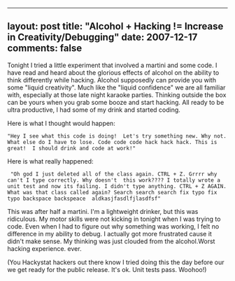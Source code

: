 
---
layout: post
title: "Alcohol + Hacking != Increase in Creativity/Debugging"
date: 2007-12-17
comments: false
---


Tonight I tried a little experiment that involved a martini and some code. I have read and heard about
the glorious effects of alcohol on the ability to think differently while hacking. Alcohol supposedly can 
provide you with some "liquid creativity". Much like the "liquid confidence" we are all familiar with, 
especially at those late night karaoke parties. Thinking outside the box can be yours when you grab some 
booze and start hacking. All ready to be ultra productive, I had some of my drink and started coding. 

Here is what I thought would happen:

`
"Hey I see what this code is doing!  Let's try something new. Why not. What else do I have to lose. Code code code hack hack hack. This is great!  I should drink and code at work!"
`

Here is what really happened:

`
"Oh god I just deleted all of the class again. CTRL + Z. Grrrr why can't I type correctly. Why doesn't 
this work???? I totally wrote a unit test and now its failing. I didn't type anything. CTRL + Z AGAIN. 
What was that class called again? Search search search fix typo fix typo backspace backspeace 
aldkasjfasdlfjlasdfsf"`

This was after half a martini. I'm a lightweight drinker, but this was ridiculous. My motor skills were 
not kicking in tonight when I was trying to code. Even when I had to figure out why something was 
working, I felt no difference in my ability to debug. I actually got more frustrated cause it didn't make 
sense. My thinking was just clouded from the alcohol.Worst hacking experience. ever.

(You Hackystat hackers out there know I tried doing this the day before our we get ready for the public 
release. It's ok. Unit tests pass. Woohoo!)


